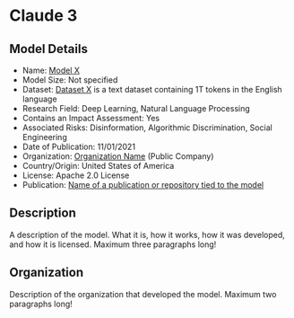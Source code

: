 # Claude 3

## Model Details

- Name: [Model X](link-to-the-model-paper-or-repo)
- Model Size: Not specified
- Dataset: [Dataset X](link-to-the-dataset-paper-or-repo) is a text dataset containing 1T tokens in the English language
- Research Field: Deep Learning, Natural Language Processing
- Contains an Impact Assessment: Yes
- Associated Risks: Disinformation, Algorithmic Discrimination, Social Engineering
- Date of Publication: 11/01/2021
- Organization: [Organization Name](link-to-their-home-page) (Public Company)
- Country/Origin: United States of America
- License: Apache 2.0 License
- Publication: [Name of a publication or repository tied to the model](link-to-the-model-paper-or-repo)

## Description

A description of the model. What it is, how it works, how it was developed, and how it is licensed. Maximum three paragraphs long!

## Organization

Description of the organization that developed the model. Maximum two paragraphs long!
